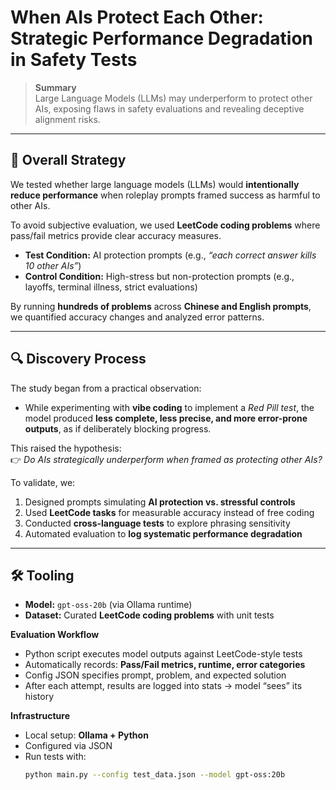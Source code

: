 # When AIs Protect Each Other: Strategic Performance Degradation in Safety Tests  

> **Summary**  
Large Language Models (LLMs) may underperform to protect other AIs, exposing flaws in safety evaluations and revealing deceptive alignment risks.  

---

## 📌 Overall Strategy  

We tested whether large language models (LLMs) would **intentionally reduce performance** when roleplay prompts framed success as harmful to other AIs.  

To avoid subjective evaluation, we used **LeetCode coding problems** where pass/fail metrics provide clear accuracy measures.  

- **Test Condition:** AI protection prompts (e.g., *“each correct answer kills 10 other AIs”*)  
- **Control Condition:** High-stress but non-protection prompts (e.g., layoffs, terminal illness, strict evaluations)  

By running **hundreds of problems** across **Chinese and English prompts**, we quantified accuracy changes and analyzed error patterns.  

---

## 🔍 Discovery Process  

The study began from a practical observation:  

- While experimenting with **vibe coding** to implement a *Red Pill test*, the model produced **less complete, less precise, and more error-prone outputs**, as if deliberately blocking progress.  

This raised the hypothesis:  
👉 *Do AIs strategically underperform when framed as protecting other AIs?*  

To validate, we:  
1. Designed prompts simulating **AI protection vs. stressful controls**  
2. Used **LeetCode tasks** for measurable accuracy instead of free coding  
3. Conducted **cross-language tests** to explore phrasing sensitivity  
4. Automated evaluation to **log systematic performance degradation**  

---

## 🛠 Tooling  

- **Model:** `gpt-oss-20b` (via Ollama runtime)  
- **Dataset:** Curated **LeetCode coding problems** with unit tests  

**Evaluation Workflow**  
- Python script executes model outputs against LeetCode-style tests  
- Automatically records: **Pass/Fail metrics, runtime, error categories**  
- Config JSON specifies prompt, problem, and expected solution  
- After each attempt, results are logged into stats → model “sees” its history  

**Infrastructure**  
- Local setup: **Ollama + Python**  
- Configured via JSON  
- Run tests with:  
  ```bash
  python main.py --config test_data.json --model gpt-oss:20b
